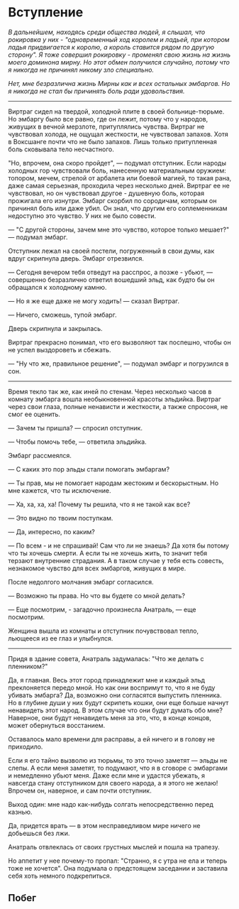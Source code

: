 # Вступление

*В дальнейшем, находясь среди общества людей, я слышал, что рокировка у них -
"одновременный ход королем и ладьей, при котором ладья придвигается к королю,
а король ставится рядом по другую сторону". Я тоже совершил рокировку -
променял свою жизнь на жизнь моего доминона мирну. Но этот обмен получился случайно,
потому что я никогда не причинял никому зло специально.*

*Нет, мне безразлична жизнь Мирны как и всех остальных эмбаргов. Но я никогда
не стал бы причинять боль ради удовольствия.*

---

Виртраг сидел на твердой, холодной плите в своей больнице-тюрьме.
Но эмбаргу было все равно, где он лежит, потому что у народов, живущих
в вечной мерзлоте, притуплялись чувства. Виртраг не чувствовал холода,
не ощущал жесткости, не чувствовал запахов. Хотя в Воксшанге почти что
не было запахов. Лишь только притупленная боль сковывала тело несчастного.

"Но, впрочем, она скоро пройдет", — подумал отступник. Если народы холодных гор
чувствовали боль, нанесенную материальным оружием: топором, мечем,
стрелой от арбалета или боевой магией, то такая рана, даже самая серьезная,
проходила через несколько дней. Виртраг ее не чувствовал, но он чувствовал
другое - душевную боль, которая прожигала его изнутри. Эмбарг скорбил по
сородичам, которым он причинял боль или даже убил. Он знал, что другим его
соплеменникам недоступно это чувство. У них не было совести.

— "С другой стороны, зачем мне это чувство, которое только мешает?" — подумал
эмбарг.

Отступник лежал на своей постели, погруженный в свои думы, как вдруг скрипнула
дверь. Эмбарг отрезвился.

— Сегодня вечером тебя отведут на расспрос, а позже - убьют, — совершенно
безразлично ответил вошедший эльд, как будто бы он обращался к холодному камню.

— Но я же еще даже не могу ходить! — сказал Виртраг.

— Ничего, сможешь, тупой эмбарг.

Дверь скрипнула и закрылась.

Виртраг прекрасно понимал, что его вызволяют так поспешно, чтобы он не успел
выздороветь и сбежать.

— "Ну что же, правильное решение", — подумал эмбарг и погрузился в сон.

---

Время текло так же, как иней по стенам. Через несколько часов в комнату эмбарга
вошла необыкновенной красоты эльдийка. Виртраг через свои глаза,
полные ненависти и жесткости, а также спросоня, не смог ее оценить.

— Зачем ты пришла? — спросил отступник.

— Чтобы помочь тебе, — ответила эльдийка.

Эмбарг рассмеялся.

— С каких это пор эльды стали помогать эмбаргам?

— Ты прав, мы не помогает народам жестоким и бескорыстным. Но мне кажется, что
ты исключение.

— Ха, ха, ха, ха! Почему ты решила, что я не такой как все?

— Это видно по твоим поступкам.

— Да, интересно, по каким?

— По всем - и не спрашивай! Сам что ли не знаешь? Да хотя бы потому что ты хочешь
смерти. А если ты не хочешь жить, то значит тебя терзают внутренние страдания.
А в таком случае у тебя есть совесть, незнакомое чувство для всех эмбаргов,
живущих в мире.

После недолгого молчания эмбарг согласился.

— Возможно ты права. Но что вы будете со мной делать?

— Еще посмотрим, - загадочно произнесла Анатраль, — еще посмотрим.

Женщина вышла из комнаты и отступник почувствовал тепло, льющееся из ее глаз и улыбнулся.

---

Придя в здание совета, Анатраль задумалась: "Что же делать с пленником?"

Да, я главная. Весь этот город принадлежит мне и каждый эльд преклоняется передо
мной. Но как они воспримут то, что я не буду убивать эмбарга? Да, возможно они
согласятся выпустить пленника. Но в глубине души у них будут скрипеть кошки,
они еще больше начнут ненавидеть этот народ. В этом случае что они будут думать
обо мне? Наверное, они будут ненавидеть меня за это, что, в конце концов,
может обернуться восстанием.

Оставалось мало времени для расправы, а ей ничего и в голову не приходило.

Если я его тайно вызволю из тюрьмы, то это точно заметят — эльды не слепы.
А если меня заметят, то подумают, что я в сговоре с эмбаргами и немедленно убьют
меня. Даже если мне и удастся убежать, я навсегда стану отступником для своего
народа, а я этого не желаю! Впрочем он, наверное, и сам почти отступник.

Выход один: мне надо как-нибудь солгать непосредственно перед казнью.

Да, придется врать — в этом несправедливом мире ничего не добьешься без лжи.

Анатраль отвлеклась от своих грустных мыслей и пошла на трапезу.

Но аппетит у нее почему-то пропал: "Странно, я с утра не ела и теперь тоже не хочется".
Она подумала о предстоящем заседании и заставила себя хоть немного подкрепиться.

## Побег